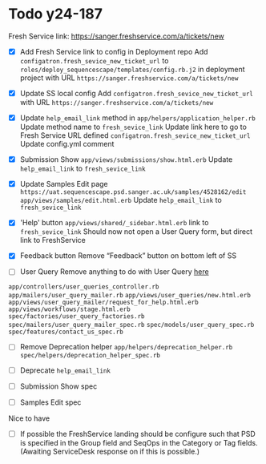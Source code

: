 # Todo y24-187

Fresh Service link: https://sanger.freshservice.com/a/tickets/new

- [x] Add Fresh Service link to config in Deployment repo
      Add `configatron.fresh_sevice_new_ticket_url`
      to `roles/deploy_sequencescape/templates/config.rb.j2` in deployment project
      with URL `https://sanger.freshservice.com/a/tickets/new`

- [x] Update SS local config
      Add `configatron.fresh_sevice_new_ticket_url`
      with URL `https://sanger.freshservice.com/a/tickets/new`

- [x] Update `help_email_link` method
      in `app/helpers/application_helper.rb`
      Update method name to `fresh_sevice_link`
      Update link here to go to Fresh Service URL defined `configatron.fresh_sevice_new_ticket_url`
      Update config.yml comment

- [x] Submission Show
      `app/views/submissions/show.html.erb`
      Update `help_email_link` to `fresh_sevice_link`

- [x] Update Samples Edit
      page `https://uat.sequencescape.psd.sanger.ac.uk/samples/4528162/edit`
      `app/views/samples/edit.html.erb`
      Update `help_email_link` to `fresh_sevice_link`

- [x] 'Help' button
      `app/views/shared/_sidebar.html.erb`
      link to `fresh_sevice_link`
      Should now not open a User Query form, but direct link to FreshService

- [x] Feedback button
      Remove “Feedback” button on bottom left of SS

- [ ] User Query
      Remove anything to do with User Query [here](https://uat.sequencescape.psd.sanger.ac.uk/user_queries/new)

`app/controllers/user_queries_controller.rb`
`app/mailers/user_query_mailer.rb`
`app/views/user_queries/new.html.erb`
`app/views/user_query_mailer/request_for_help.html.erb`
`app/views/workflows/stage.html.erb`
`spec/factories/user_query_factories.rb`
`spec/mailers/user_query_mailer_spec.rb`
`spec/models/user_query_spec.rb`
`spec/features/contact_us_spec.rb`

- [ ] Remove Deprecation helper
      `app/helpers/deprecation_helper.rb`
      `spec/helpers/deprecation_helper_spec.rb`

- [ ] Deprecate `help_email_link`

- [ ] Submission Show spec

- [ ] Samples Edit spec

Nice to have

- [ ] If possible the FreshService landing should be configure such that PSD is specified in the Group field and SeqOps in the Category or Tag fields. (Awaiting ServiceDesk response on if this is possible.)

